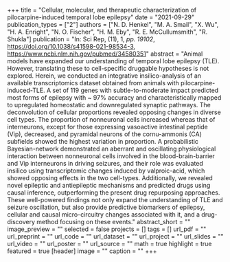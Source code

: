 +++
title = "Cellular, molecular, and therapeutic characterization of pilocarpine-induced temporal lobe epilepsy"
date = "2021-09-29"
publication_types = ["2"]
authors = ["N. D. Henkel", "M. A. Smail", "X. Wu", "H. A. Enright", "N. O. Fischer", "H. M. Eby", "R. E. McCullumsmith", "R. Shukla"]
publication = "In: Sci Rep, (11), 1, _pp. 19102_, https://doi.org/10.1038/s41598-021-98534-3, https://www.ncbi.nlm.nih.gov/pubmed/34580351"
abstract = "Animal models have expanded our understanding of temporal lobe epilepsy (TLE). However, translating these to cell-specific druggable hypotheses is not explored. Herein, we conducted an integrative insilico-analysis of an available transcriptomics dataset obtained from animals with pilocarpine-induced-TLE. A set of 119 genes with subtle-to-moderate impact predicted most forms of epilepsy with ~ 97% accuracy and characteristically mapped to upregulated homeostatic and downregulated synaptic pathways. The deconvolution of cellular proportions revealed opposing changes in diverse cell types. The proportion of nonneuronal cells increased whereas that of interneurons, except for those expressing vasoactive intestinal peptide (Vip), decreased, and pyramidal neurons of the cornu-ammonis (CA) subfields showed the highest variation in proportion. A probabilistic Bayesian-network demonstrated an aberrant and oscillating physiological interaction between nonneuronal cells involved in the blood-brain-barrier and Vip interneurons in driving seizures, and their role was evaluated insilico using transcriptomic changes induced by valproic-acid, which showed opposing effects in the two cell-types. Additionally, we revealed novel epileptic and antiepileptic mechanisms and predicted drugs using causal inference, outperforming the present drug repurposing approaches. These well-powered findings not only expand the understanding of TLE and seizure oscillation, but also provide predictive biomarkers of epilepsy, cellular and causal micro-circuitry changes associated with it, and a drug-discovery method focusing on these events."
abstract_short = ""
image_preview = ""
selected = false
projects = []
tags = []
url_pdf = ""
url_preprint = ""
url_code = ""
url_dataset = ""
url_project = ""
url_slides = ""
url_video = ""
url_poster = ""
url_source = ""
math = true
highlight = true
featured = true
[header]
image = ""
caption = ""
+++
